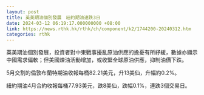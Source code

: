 ```yaml
---
layout: post
title: 英美期油個別發展　紐約期油連跌3日
date: 2024-03-12 06:19:17.000000000 +08:00
link: https://news.rthk.hk/rthk/ch/component/k2/1744200-20240312.htm
categories: rthk
---
```


英美期油個別發展，投資者對中東戰事擾亂原油供應的擔憂有所紓緩，數據亦顯示中國需求偏軟；但美國煉油活動增加，或收緊全球原油供應，抑制油價下跌。

5月交割的倫敦布蘭特期油收報每桶82.21美元，升13美仙，升幅約0.2%。

紐約期油4月合約收報每桶77.93美元，跌8美仙，跌幅0.1%，連跌3個交易日。

